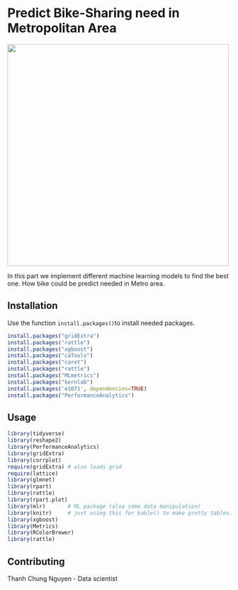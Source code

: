 # Predict Bike-Sharing need in Metropolitan Area

<img src="https://i.imgur.com/Q59tXx6.png" width="500">

In this part we implement different machine learning models to find the best one. How bike could be predict needed in Metro area.
## Installation

Use the function `install.packages()`to install needed packages.

```R
install.packages("gridExtra")
install.packages("rattle")
install.packages("xgboost")
install.packages("caTools")
install.packages("caret")
install.packages("rattle")
install.packages("MLmetrics")
install.packages("kernlab")
install.packages('e1071', dependencies=TRUE)
install.packages("PerformanceAnalytics")
```

## Usage

```R
library(tidyverse)
library(reshape2)
library(PerformanceAnalytics)
library(gridExtra)
library(corrplot)
require(gridExtra) # also loads grid
require(lattice)
library(glmnet)
library(rpart)
library(rattle)
library(rpart.plot)
library(mlr)       # ML package (also some data manipulation)
library(knitr)     # just using this for kable() to make pretty tables)
library(xgboost)
library(Metrics)
library(RColorBrewer)
library(rattle)
```

## Contributing

Thanh Chung Nguyen - Data scientist
